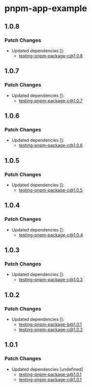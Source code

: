 # pnpm-app-example

## 1.0.8

### Patch Changes

- Updated dependencies []:
  - testing-pnpm-package-c@1.0.8

## 1.0.7

### Patch Changes

- Updated dependencies []:
  - testing-pnpm-package-c@1.0.7

## 1.0.6

### Patch Changes

- Updated dependencies []:
  - testing-pnpm-package-c@1.0.6

## 1.0.5

### Patch Changes

- Updated dependencies []:
  - testing-pnpm-package-c@1.0.5

## 1.0.4

### Patch Changes

- Updated dependencies []:
  - testing-pnpm-package-c@1.0.4

## 1.0.3

### Patch Changes

- Updated dependencies []:
  - testing-pnpm-package-c@1.0.3

## 1.0.2

### Patch Changes

- Updated dependencies []:
  - testing-pnpm-package-b@1.0.1
  - testing-pnpm-package-c@1.0.2

## 1.0.1

### Patch Changes

- Updated dependencies [undefined]
  - testing-pnpm-package-a@1.0.1
  - testing-pnpm-package-c@1.0.1
